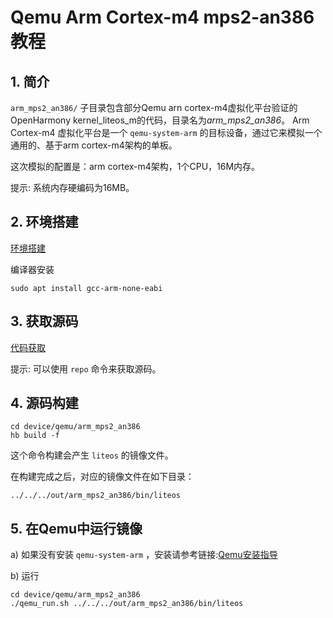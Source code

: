 # Qemu Arm Cortex-m4 mps2-an386 教程

## 1. 简介
`arm_mps2_an386/` 子目录包含部分Qemu arn cortex-m4虚拟化平台验证的OpenHarmony kernel\_liteos\_m的代码，目录名为*arm_mps2_an386*。
Arm Cortex-m4 虚拟化平台是一个 `qemu-system-arm` 的目标设备，通过它来模拟一个通用的、基于arm cortex-m4架构的单板。

这次模拟的配置是：arm cortex-m4架构，1个CPU，16M内存。

提示: 系统内存硬编码为16MB。

## 2. 环境搭建

[环境搭建](https://gitee.com/openharmony/docs/blob/master/zh-cn/device-dev/quick-start/%E7%8E%AF%E5%A2%83%E6%90%AD%E5%BB%BA.md)

编译器安装

```
sudo apt install gcc-arm-none-eabi
```

## 3. 获取源码

[代码获取](https://gitee.com/openharmony/docs/blob/master/zh-cn/device-dev/get-code/%E6%BA%90%E7%A0%81%E8%8E%B7%E5%8F%96.md)

提示: 可以使用 `repo` 命令来获取源码。

## 4. 源码构建

```
cd device/qemu/arm_mps2_an386
hb build -f
```

这个命令构建会产生 `liteos` 的镜像文件。

在构建完成之后，对应的镜像文件在如下目录：
```
../../../out/arm_mps2_an386/bin/liteos
```
## 5. 在Qemu中运行镜像

a) 如果没有安装 `qemu-system-arm` ，安装请参考链接:[Qemu安装指导](https://gitee.com/openharmony/device_qemu/blob/master/README_zh.md)

b) 运行

```
cd device/qemu/arm_mps2_an386
./qemu_run.sh ../../../out/arm_mps2_an386/bin/liteos
```
